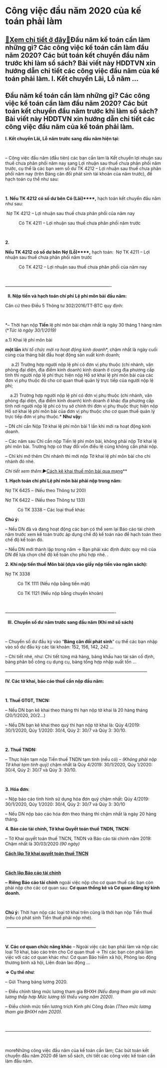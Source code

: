 Công việc đầu năm 2020 của kế toán phải làm
===========================================

[:gift:Xem chi tiết ở đây:gift:](https://hddtvn.com/cong-viec-dau-nam-2020-cua-ke-toan-phai-lam/)Đầu năm kế toán cần làm những gì? Các công việc kế toán cần làm đầu năm 2020? Các bút toán kết chuyển đầu năm trước khi làm sổ sách? Bài viết này HDDTVN xin hướng dẫn chi tiết các công việc đầu năm của kế toán phải làm. I. Kết chuyển Lãi, Lỗ năm …
-------------------------------------------------------------------------------------------------------------------------------------------------------------------------------------------------------------------------------------------------------



Đầu năm kế toán cần làm những gì? Các công việc kế toán cần làm đầu năm 2020? Các bút toán kết chuyển đầu năm trước khi làm sổ sách? Bài viết này HDDTVN xin hướng dẫn chi tiết các công việc đầu năm của kế toán phải làm.
-----------------------------------------------------------------------------------------------------------------------------------------------------------------------------------------------------------------------------


**I. Kết chuyển Lãi, Lỗ** **năm trước sang** **đầu năm hiện tại:**  

   

– Công việc đầu năm (đầu tiên) các bạn cần làm là Kết chuyển lợi nhuận sau thuế chưa phân phối năm nay sang Lợi nhuận sau thuế chưa phân phối năm trước, cụ thể là các bạn xem số dư TK 4212 – Lợi nhuận sau thuế chưa phân phối năm nay (trên Bảng cân đối phát sinh tài khoản của năm trước), để hạch toán cụ thể như sau:  

   

**1.** **Nếu TK 4212** **có số dư bên** **Có (Lãi)****,** hạch toán kết chuyển đầu năm như sau:


 Nợ TK 4212 – Lợi nhuận sau thuế chưa phân phối của năm nay  

           Có TK 4211 – Lợi nhuận sau thuế chưa phân phối năm trước  

   

**2.** 

**Nếu TK 4212** **có số dư bên** **Nợ (Lỗ)****,** hạch toán:
 Nợ TK 4211 – Lợi nhuận sau thuế chưa phân phối năm trước

  

           Có TK 4212 – Lợi nhuận sau thuế chưa phân phối của năm nay

   

 ————————————————————————-  

  
**II. Nộp tiền và hạch toán chi phí** **Lệ phí môn bài** **đầu năm:**


Căn cứ theo Điều 5 Thông tư 302/2016/TT-BTC quy định:  

   

*– Thời hạn nộp **Tiền** lệ phí môn bài chậm nhất là ngày 30 tháng 1 hàng năm (**Tức là ngày 30/1/2019)*


a.1) Khai lệ phí môn bài 

**một lần** *khi tổ chức* *mới ra hoạt động kinh doanh**, chậm nhất là ngày cuối cùng của tháng bắt đầu hoạt động sản xuất kinh doanh;  

     a.2) Trường hợp người nộp lệ phí có đơn vị phụ thuộc (chi nhánh, văn phòng đại diện, địa điểm kinh doanh) kinh doanh ở cùng địa phương cấp tỉnh thì người nộp lệ phí thực hiện nộp Hồ sơ khai lệ phí môn bài của các đơn vị phụ thuộc đó cho cơ quan thuế quản lý trực tiếp của người nộp lệ phí;  

    a.2) Trường hợp người nộp lệ phí có đơn vị phụ thuộc (chi nhánh, văn phòng đại diện, địa điểm kinh doanh) kinh doanh ở khác địa phương cấp tỉnh nơi người nộp lệ phí có trụ sở chính thì đơn vị phụ thuộc thực hiện nộp Hồ sơ khai lệ phí môn bài của đơn vị phụ thuộc cho cơ quan thuế quản lý trực tiếp đơn vị phụ thuộc.*
**Như vậy:**   

– DN chỉ cần Nộp Tờ khai lệ phí môn bài 1 lần khi mới ra hoạt động kinh doanh.  

– Các năm sau Chỉ cần nộp Tiền lệ phí môn bài, không phải nộp Tờ khai lệ phí môn bài. Trường hợp có thay đổi vốn điều lệ cũng không cần phải nộp.  

– Chỉ khi mở thêm Chi nhánh thì mới nộp Tờ khai lệ phí môn bài cho chi nhánh đó nhé.



*Chi tiết xem thêm:**►***[Cách kê khai thuế môn bài qua mạng](# "cách kê khai thuế môn bài qua mạng")**
   

**1. Hạch toán chi phí Lệ phí môn bài phải nộp trong năm:**


Nợ TK 6425 – (Nếu theo Thông tư 200)  

Nợ TK 6422 – (Nếu theo Thông tư 133)  

          Có TK 3338 – Các loại thuế khác


**Chú ý:**   

– Nếu DN đã và đang hoạt động các bạn có thể xem lại Báo cáo tài chính năm trước xem kế toán trước áp dụng chế độ kế toán nào để hạch toán theo chế độ kế toán đó.  

– Nếu DN mới thành lập trong năm -> Bạn phải xác định được quy mô của DN để lựa chọn chế độ kế toán cho phù hợp nhé. *.*


**2. Khi nộp tiền thuế Môn bài (dựa vào giấy nộp tiền vào ngân sách):**


Nợ TK 3338  

          Có TK 1111 (Nếu nộp bằng tiền mặt)  

          Có TK 1121 (Nếu nộp bằng chuyển khoản)



   

 —————————————————————————-  

  
**III.** **Chuyển số dư** **năm trước sang đầu năm (Khi mở sổ sách)**  

   

– Chuyển số dư đầu kỳ vào “**Bảng cân đối phát sinh**” cụ thể các bạn nhập vào số dư đầu kỳ các tài khoản: 152, 156, 142, 242 …  

– Chi tiết nhé, như: Chi tiết từng mã hàng, bảng khấu hao tài sản cố định, bảng phân bổ công cụ dụng cụ, bảng tổng hợp nhập xuất tồn …



 ————————————————————————————————–
   

**IV. Các tờ khai, báo cáo thuế cần nộp đầu năm:**  

   

**1. Thuế GTGT, TNCN:**


– Nếu DN bạn kê khai theo tháng thì hạn nộp tờ khai là 20 hàng tháng (20/1/2020, 20/2…)  

– Nếu DN bạn kê khai theo quý thì hạn nộp tờ khai là: Qúy 4/2019: 30/1/2020, Qúy 1/2020: 30/4, Qúy 2: 30/7 và Qúy 3: 30/10.




   

**2. Thuế TNDN:**


– Thực hiện tạm nộp Tiền thuế TNDN tạm tính (nếu có) – *(Không phải nộp Tờ khai tạm tính quý)* chậm nhất là Qúy 4/2019: 30/1/2020, Qúy 1/2020: 30/4, Qúy 2: 30/7 và Qúy 3: 30/10.  

   

**3. Hóa đơn:**


– Nộp báo cáo tình hình sử dụng hóa đơn quý chậm nhất: Qúy 4/2019: 30/1/2020, Qúy 1/2020: 30/4, Qúy 2: 30/7 và Qúy 3: 30/10  

– Nếu DN nộp báo cáo hóa đơn theo tháng thì chậm nhất là ngày 20 hàng tháng.





**4. Báo cáo tài chính, Tờ khai Quyết toán thuế TNDN, TNCN:**


– Tờ Khai quyết toán thuế TNCN, TNDN và Báo cáo tài chính năm 2019: Chậm nhất là 30/03/2020 *(90 ngày)*



  



  

**[Cách lập Tờ khai quyết toán thuế TNCN](# "cách lập tờ khai quyết toán thuế tncn")**

  

**[Cách lập Báo cáo tài chính](# "cách lập báo cáo tài chính")**

**–** **Riêng Báo cáo tài chính** ngoài việc nộp cho cơ quan thuế các bạn còn phải nộp cho các cơ quan sau: **Cơ quan thống kê và Cơ quan đăng ký kinh doanh.**




   

**Chú ý:** Thời hạn nộp các loại tờ khai trên cũng là thời hạn nộp Tiền thuế (nếu có phát sinh Tiền thuế phải nộp nhé).



  

 ————————————————————–  

  

**V. Các cơ quan chức năng khác**
 – Ngoài việc các bạn phải làm và nộp các loại Tờ khai, báo cáo trên cho Cơ quan thuế -> Thì các bạn còn phải làm việc với các cơ quan khác như: Cơ quan Bảo hiểm xã hội, Phòng lao động thương binh xã hội, Liên đoàn lao động … 


**=> Cụ thể như**:   

– Gửi Thang bảng lương 2020.





  

– Điều chỉnh tăng mức lương tham gia BHXH *(Nếu đang tham gia với mức lương thấp hơp Mức lương tối thiều vùng năm 2020).*



  

– Điều chỉnh mức tiền lương trích Kinh phí Công đoàn *(Theo mức lương tham gia BHXH năm 2020).*  

  


 —————————————————————————————————-  

  


moreNhững công việc đầu năm của kế toán cần làm; Các bút toán kết chuyển đầu năm 2020 để làm sổ sách, chi tiết các công việc kế toán cần làm đầu năm.